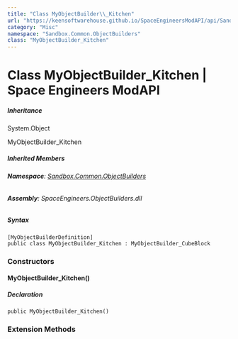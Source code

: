 ```yaml
---
title: "Class MyObjectBuilder\\_Kitchen"
url: "https://keensoftwarehouse.github.io/SpaceEngineersModAPI/api/Sandbox.Common.ObjectBuilders.MyObjectBuilder_Kitchen.html"
category: "Misc"
namespace: "Sandbox.Common.ObjectBuilders"
class: "MyObjectBuilder_Kitchen"
---
```


# Class MyObjectBuilder\_Kitchen | Space Engineers ModAPI

##### Inheritance

System.Object

MyObjectBuilder\_Kitchen

##### Inherited Members

###### **Namespace**: [Sandbox.Common.ObjectBuilders](https://keensoftwarehouse.github.io/SpaceEngineersModAPI/api/Sandbox.Common.ObjectBuilders.html)

###### **Assembly**: SpaceEngineers.ObjectBuilders.dll

##### Syntax

```
[MyObjectBuilderDefinition]
public class MyObjectBuilder_Kitchen : MyObjectBuilder_CubeBlock
```

### Constructors

#### MyObjectBuilder\_Kitchen()

##### Declaration

```
public MyObjectBuilder_Kitchen()
```

### Extension Methods